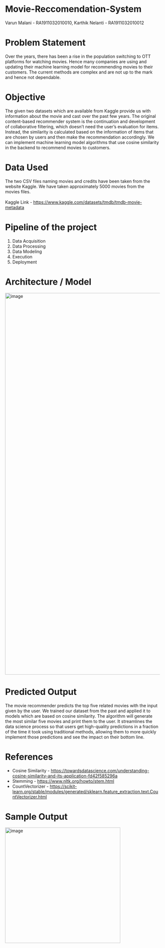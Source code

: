 # Movie-Reccomendation-System

Varun Malani - RA1911032010010, Karthik Nelanti - RA1911032010012

# Problem Statement

Over the years, there has been a rise in the population switching to OTT platforms for watching movies. Hence many companies are using and updating their machine learning model for recommending movies to their customers. The current methods are complex and are not up to the mark and hence not dependable.

# Objective

The given two datasets which are available from Kaggle provide us with information about the movie and cast over the past few years. The original content-based recommender system is the continuation and development of collaborative filtering, which doesn’t need the user’s evaluation for items. Instead, the similarity is calculated based on the information of items that are chosen by users and then make the recommendation accordingly. We can implement machine learning model algorithms that use cosine similarity in the backend to recommend movies to customers.

# Data Used 

The two CSV files naming movies and credits have been taken from the website Kaggle. We have taken approximately 5000 movies from the movies files. 
<br>
<br> 
Kaggle Link - https://www.kaggle.com/datasets/tmdb/tmdb-movie-metadata 

# Pipeline of the project
1. Data Acquisition 
2. Data Processing
3. Data Modeling
4. Execution
5. Deployment

# Architecture / Model

<img width="1238" alt="image" src="https://user-images.githubusercontent.com/51241123/164583178-6752a9b4-6bfc-4f61-9e83-259b7927a129.png">



# Predicted Output

The movie recommender predicts the top five related movies with the input given by the user. We trained our dataset from the past and applied it to models which are based on cosine similarity. The algorithm will generate the most similar five movies and print them to the user. It streamlines the data science process so that users get high-quality predictions in a fraction of the time it took using traditional methods, allowing them to more quickly implement those predictions and see the impact on their bottom line.

# References
- Cosine Similarity - https://towardsdatascience.com/understanding-cosine-similarity-and-its-application-fd42f585296a
- Stemming - https://www.nltk.org/howto/stem.html
- CountVectorizer - https://scikit-learn.org/stable/modules/generated/sklearn.feature_extraction.text.CountVectorizer.html

# Sample Output

<img width="375" alt="image" src="https://user-images.githubusercontent.com/51241123/164582885-6f40b2f6-3c29-4c49-9f89-08717ccbb35f.png">



